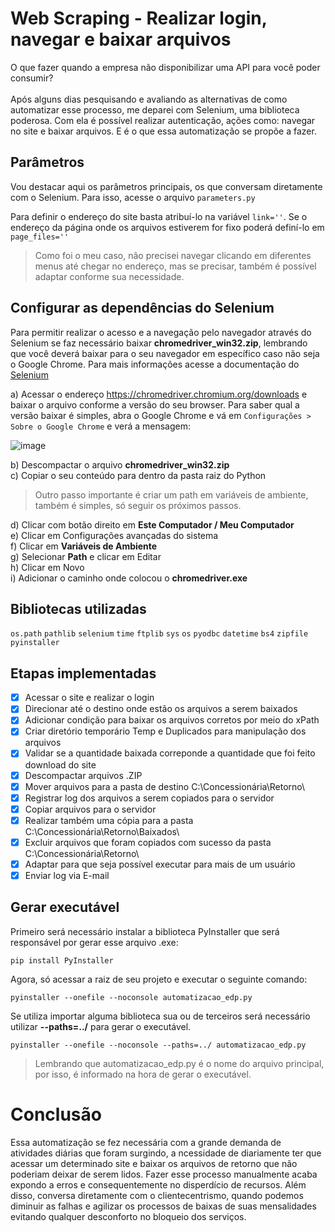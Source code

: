 # Web Scraping - Realizar login, navegar e baixar arquivos

O que fazer quando a empresa não disponibilizar uma API para você poder consumir? <br><br>
Após alguns dias pesquisando e avaliando as alternativas de como automatizar esse processo, me deparei com Selenium, uma biblioteca poderosa. Com ela é possível realizar autenticação, ações como: navegar no site e baixar arquivos. E é o que essa automatização se propõe a fazer.

## Parâmetros
Vou destacar aqui os parâmetros principais, os que conversam diretamente com o Selenium. Para isso, acesse o arquivo ```parameters.py```<br>

Para definir o endereço do site basta atribuí-lo na variável ```link=''```.
Se o endereço da página onde os arquivos estiverem for fixo poderá definí-lo em ```page_files=''```

> Como foi o meu caso, não precisei navegar clicando em diferentes menus até chegar no endereço, mas se precisar, também é possível adaptar conforme sua necessidade.

## Configurar as dependências do Selenium

Para permitir realizar o acesso e a navegação pelo navegador através do Selenium se faz necessário baixar **chromedriver_win32.zip**, lembrando que você deverá baixar para o seu navegador em específico caso não seja o Google Chrome. Para mais informações acesse a documentação do [Selenium](https://www.selenium.dev/pt-br/documentation/webdriver/getting_started/install_drivers/)

a) Acessar o endereço https://chromedriver.chromium.org/downloads e baixar o arquivo conforme a versão do seu browser. Para saber qual a versão baixar é simples, abra o Google Chrome e vá em ```Configurações > Sobre o Google Chrome``` e verá a mensagem:

![image](https://user-images.githubusercontent.com/22162514/193193586-c40478bf-1bea-4577-bc68-9e468c0fe11f.png)

b) Descompactar o arquivo **chromedriver_win32.zip** <br>
c) Copiar o seu conteúdo para dentro da pasta raiz do Python

> Outro passo importante é criar um path em variáveis de ambiente, também é simples, só seguir os próximos passos.

d) Clicar com botão direito em **Este Computador / Meu Computador** <br>
e) Clicar em Configurações avançadas do sistema <br>
f) Clicar em **Variáveis de Ambiente** <br>
g) Selecionar **Path** e clicar em Editar <br>
h) Clicar em Novo <br>
i) Adicionar o caminho onde colocou o **chromedriver.exe** <br>

## Bibliotecas utilizadas

```os.path```
```pathlib```
```selenium```
```time```
```ftplib```
```sys```
```os```
```pyodbc```
```datetime```
```bs4```
```zipfile```
```pyinstaller```

## Etapas implementadas

- [x] Acessar o site e realizar o login
- [x] Direcionar até o destino onde estão os arquivos a serem baixados
- [x] Adicionar condição para baixar os arquivos corretos por meio do xPath
- [x] Criar diretório temporário Temp e Duplicados para manipulação dos arquivos
- [x] Validar se a quantidade baixada correponde a quantidade que foi feito download do site
- [x] Descompactar arquivos .ZIP
- [x] Mover arquivos para a pasta de destino C:\Concessionária\Retorno\
- [x] Registrar log dos arquivos a serem copiados para o servidor
- [x] Copiar arquivos para o servidor
- [x] Realizar também uma cópia para a pasta C:\Concessionária\Retorno\Baixados\
- [x] Excluir arquivos que foram copiados com sucesso da pasta C:\Concessionária\Retorno\
- [x] Adaptar para que seja possível executar para mais de um usuário
- [x] Enviar log via E-mail

## Gerar executável

Primeiro será necessário instalar a biblioteca PyInstaller que será responsável por gerar esse arquivo .exe: <br>
```
pip install PyInstaller
```
Agora, só acessar a raiz de seu projeto e executar o seguinte comando:
```
pyinstaller --onefile --noconsole automatizacao_edp.py
```

Se utiliza importar alguma biblioteca sua ou de terceiros será necessário utilizar **--paths=../** para gerar o executável.

```
pyinstaller --onefile --noconsole --paths=../ automatizacao_edp.py
```

> Lembrando que automatizacao_edp.py é o nome do arquivo principal, por isso, é informado na hora de gerar o executável.

# Conclusão

Essa automatização se fez necessária com a grande demanda de atividades diárias que foram surgindo, a ncessidade de diariamente ter que acessar um determinado site e baixar os arquivos de retorno que não poderiam deixar de serem lidos. Fazer esse processo manualmente acaba expondo a erros e consequentemente no disperdício de recursos. Além disso, conversa diretamente com o clientecentrismo, quando podemos diminuir as falhas e agilizar os processos de baixas de suas mensalidades evitando qualquer desconforto no bloqueio dos serviços.
